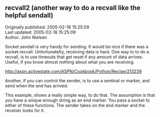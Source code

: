 ## recvall2  (another way to do a recvall like the helpful sendall)  
Originally published: 2005-02-18 15:25:09  
Last updated: 2005-02-18 15:25:09  
Author: John Nielsen  
  
Socket.sendall is very handy for sending. It would be nice if there was a socket.recvall.
Unfortunatelty, receiving data is hard. One way to to do a recvall, is to use timeouts that get reset if any amount of data arrives.  Useful, if you know almost nothing about what you are receiving.

http://aspn.activestate.com/ASPN/Cookbook/Python/Recipe/213239

Another, if you can control the sender, is to use a sentinal or marker, and  send when the end has arrived.

This example, shows  a really simple way, to do that.  The assumption is that you have a unique enough string as an end marker. You pass a socket to either of these functions. The sender takes on the end marker and the receiver looks for it.